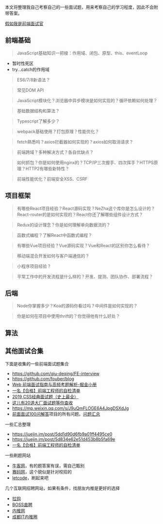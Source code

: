 本文将整理我自己考察自己的一些面试题，用来考察自己的学习程度，因此不会附带答案。

[假如我是前端面试官]([https://www.shymean.com/article/%E5%81%87%E5%A6%82%E6%88%91%E6%98%AF%E5%89%8D%E7%AB%AF%E9%9D%A2%E8%AF%95%E5%AE%98](https://www.shymean.com/article/假如我是前端面试官))


## 前端基础

> JavaScript基础知识一把梭：作用域、闭包、原型、this、eventLoop

* 暂时性死区
* try...catch的作用域

> ES6/7/8新语法？

> 常见DOM API

> JavaScript模块化？浏览器中异步模块是如何实现的？循环依赖如何处理？

> 基础数据结构和算法？

> Typescript了解多少？

> webpack基础使用？打包原理？性能优化？

> fetch熟悉吗？axios拦截器如何实现的？axios如何取消请求？

> 前端跨域？多种解决方式？各自优缺点？

> 如何抓包？你是如何使用nginx的？TCP/IP三次握手、四次挥手？HTTPS原理？HTTP2有哪些新特性？

> 前端性能优化？前端安全XSS、CSRF


## 项目框架

> 有哪些React项目经验？React源码实现？NeZha这个库你是怎么设计的？
> React-router的是如何实现的？React你还了解哪些组件设计方式？

> Redux的设计理念？你是如何理解单向数据流的？

> 函数式编程？了解React中函数式编程？

> 有哪些Vue项目经验？Vue源码实现？Vue和React的区别你怎么看待？

> 移动端混合开发如何与客户端通信的？

> 小程序项目经验？

> 平常工作中的开发流程是什么样的？开发、提测、团队协作、部署流程？

## 后端

> Node你掌握多少？Koa的源码你看过吗？中间件是如何实现的？

> 你是如何在项目中使用thrift的？你觉得他有什么好处？

## 算法

## 其他面试合集
下面是收集的一些前端面试题集合
* https://github.com/qiu-deqing/FE-interview
* https://github.com/fouber/blog
* [Web 前端面试指南与高频考题解析-掘金小册](https://juejin.im/book/5a8f9ddcf265da4e9f6fb959)
* [一名【合格】前端工程师的自检清单](https://juejin.im/post/5cc1da82f265da036023b628)
* [2019 CSS经典面试题（史上最全）](https://juejin.im/post/5cc59e41e51d456e62545b66)
* [这儿有20道大厂面试题等你查收](https://juejin.im/post/5d124a12f265da1b9163a28d)
* https://mp.weixin.qq.com/s/J9uQmFLOGE6A4JpgDSXdJg
* [前面面试100问解答](https://github.com/Advanced-Frontend/Daily-Interview-Question)项目的所有问题。[问题汇总](https://mp.weixin.qq.com/s/J9uQmFLOGE6A4JpgDSXdJg)

一些汇总整理
* https://juejin.im/post/5dd1d90d6fb9a01ff4495ce0
* https://juejin.im/post/5d834e62e51d453b8b5fa69e
* [一名【合格】前端工程师的自检清单](https://mp.weixin.qq.com/s/76I8qOqmGrotcBGNPm1UgA)


一些刷题网站
* [牛客网](https://www.nowcoder.com/)，有的题答案有误，需自己甄别
* [赛码网](http://www.acmcoder.com/index)，这个貌似是针对校招的
* [letcode](https://leetcode.com/problemset/algorithms/)，刷起来吧

几个互联网招聘网站，如果有条件，找朋友内推是更好的选择
* [拉钩](https://www.lagou.com/)
* [BOSS直聘](https://www.zhipin.com/)
* [内推网](http://www.neitui.me/)
* [成都IT内推圈](https://www.itneituiquan.com/)